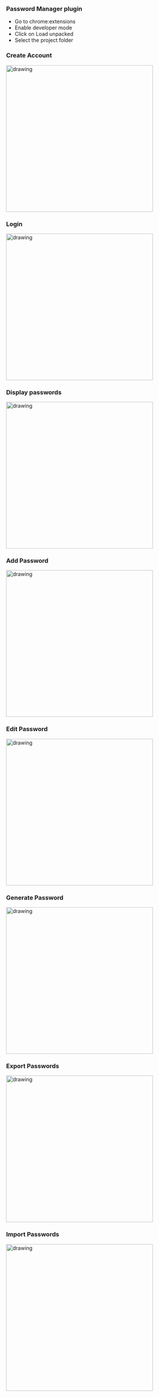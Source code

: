 ### Password Manager plugin

- Go to chrome:extensions
- Enable developer mode
- Click on Load unpacked
- Select the project folder

### Create Account

<img src="./screenshots/create-account.png" alt="drawing" width="400"/>

### Login

<img src="./screenshots/login.png" alt="drawing" width="400"/>

### Display passwords

<img src="./screenshots/view-passwords.png" alt="drawing" width="400"/>

### Add Password

<img src="./screenshots/add-password.png" alt="drawing" width="400"/>

### Edit Password

<img src="./screenshots/edit-password.png" alt="drawing" width="400"/>

### Generate Password

<img src="./screenshots/generate-password.png" alt="drawing" width="400"/>

### Export Passwords

<img src="./screenshots/export-passwords.png" alt="drawing" width="400"/>

### Import Passwords

<img src="./screenshots/import-passwords.png" alt="drawing" width="400"/>

